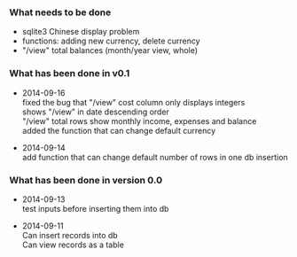 ### What needs to be done

* sqlite3 Chinese display problem
* functions: adding new currency, delete currency
* "/view" total balances (month/year view, whole)

### What has been done in v0.1

* 2014-09-16  
  fixed the bug that "/view" cost column only displays integers  
  shows "/view" in date descending order  
  "/view" total rows show monthly income, expenses and balance  
  added the function that can change default currency

* 2014-09-14  
  add function that can change default number of rows in one db insertion

### What has been done in version 0.0

* 2014-09-13  
  test inputs before inserting them into db

* 2014-09-11  
  Can insert records into db  
  Can view records as a table